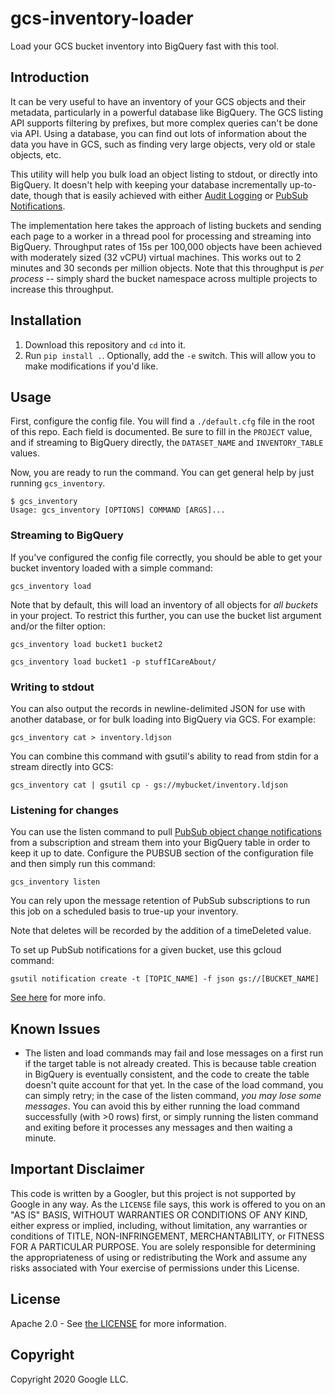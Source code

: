 # gcs-inventory-loader

Load your GCS bucket inventory into BigQuery fast with this tool.

## Introduction

It can be very useful to have an inventory of your GCS objects and their metadata, particularly in a powerful database like BigQuery. The GCS listing API supports filtering by prefixes, but more complex queries can't be done via API. Using a database, you can find out lots of information about the data you have in GCS, such as finding very large objects, very old or stale objects, etc.

This utility will help you bulk load an object listing to stdout, or directly into BigQuery. It doesn't help with keeping your database incrementally up-to-date, though that is easily achieved with either [Audit Logging](https://cloud.google.com/storage/docs/audit-logs) or [PubSub Notifications](https://cloud.google.com/storage/docs/pubsub-notifications).

The implementation here takes the approach of listing buckets and sending each page to a worker in a thread pool for processing and streaming into BigQuery. Throughput rates of 15s per 100,000 objects have been achieved with moderately sized (32 vCPU) virtual machines. This works out to 2 minutes and 30 seconds per million objects. Note that this throughput is _per process_ -- simply shard the bucket namespace across multiple projects to increase this throughput.

## Installation

  1) Download this repository and `cd` into it.
  2) Run `pip install .`. Optionally, add the `-e` switch. This will allow you to make modifications if you'd like.

## Usage

First, configure the config file. You will find a `./default.cfg` file in the root of this repo. Each field is documented. Be sure to fill in the `PROJECT` value, and if streaming to BigQuery directly, the `DATASET_NAME` and `INVENTORY_TABLE` values.

Now, you are ready to run the command. You can get general help by just running `gcs_inventory`.

``` shell
$ gcs_inventory
Usage: gcs_inventory [OPTIONS] COMMAND [ARGS]...
```

### Streaming to BigQuery

If you've configured the config file correctly, you should be able to get your bucket inventory loaded with a simple command:

``` shell
gcs_inventory load
```

Note that by default, this will load an inventory of all objects for _all buckets_ in your project. To restrict this further, you can use the bucket list argument and/or the filter option:

``` shell
gcs_inventory load bucket1 bucket2
```

``` shell
gcs_inventory load bucket1 -p stuffICareAbout/
```

### Writing to stdout

You can also output the records in newline-delimited JSON for use with another database, or for bulk loading into BigQuery via GCS. For example:

``` shell
gcs_inventory cat > inventory.ldjson
```

You can combine this command with gsutil's ability to read from stdin for a stream directly into GCS:

``` shell
gcs_inventory cat | gsutil cp - gs://mybucket/inventory.ldjson
```

### Listening for changes

You can use the listen command to pull [PubSub object change notifications](https://cloud.google.com/storage/docs/pubsub-notifications)
from a subscription and stream them into your BigQuery table in order to keep it up to date. Configure the PUBSUB section of the
configuration file and then simply run this command:

```shell
gcs_inventory listen
```

You can rely upon the message retention of PubSub subscriptions to run this job on a scheduled basis to true-up your inventory.

Note that deletes will be recorded by the addition of a timeDeleted value.

To set up PubSub notifications for a given bucket, use this gcloud command:

```shell
gsutil notification create -t [TOPIC_NAME] -f json gs://[BUCKET_NAME]
```

[See here](https://cloud.google.com/storage/docs/reporting-changes) for more info.

## Known Issues

- The listen and load commands may fail and lose messages on a first run if the target table is not already created. This is because table creation in BigQuery is eventually consistent, and the code to create the table doesn't quite account for that yet. In the case of the load command, you can simply retry; in the case of the listen command, *you may lose some messages*. You can avoid this by either running the load command successfully (with >0 rows) first, or simply running the listen command and exiting before it processes any messages and then waiting a minute.

## Important Disclaimer

This code is written by a Googler, but this project is not supported by Google in any way. As the `LICENSE` file says, this work is offered to you on an "AS IS" BASIS, WITHOUT WARRANTIES OR CONDITIONS OF ANY KIND, either express or implied, including, without limitation, any warranties or conditions of TITLE, NON-INFRINGEMENT, MERCHANTABILITY, or FITNESS FOR A PARTICULAR PURPOSE. You are solely responsible for determining the appropriateness of using or redistributing the Work and assume any risks associated with Your exercise of permissions under this License.

## License

Apache 2.0 - See [the LICENSE](/LICENSE) for more information.

## Copyright

Copyright 2020 Google LLC.
